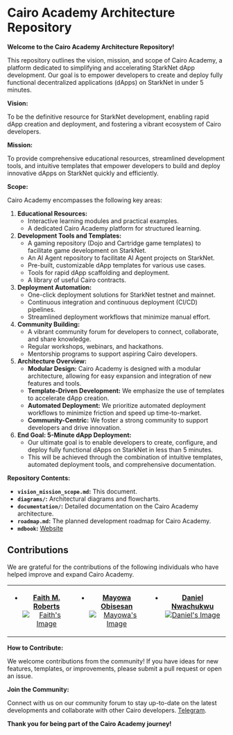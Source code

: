 # Cairo Academy Architecture Repository

**Welcome to the Cairo Academy Architecture Repository!**

This repository outlines the vision, mission, and scope of Cairo Academy, a platform dedicated to simplifying and accelerating StarkNet dApp development. Our goal is to empower developers to create and deploy fully functional decentralized applications (dApps) on StarkNet in under 5 minutes.

**Vision:**

To be the definitive resource for StarkNet development, enabling rapid dApp creation and deployment, and fostering a vibrant ecosystem of Cairo developers.

**Mission:**

To provide comprehensive educational resources, streamlined development tools, and intuitive templates that empower developers to build and deploy innovative dApps on StarkNet quickly and efficiently.

**Scope:**

Cairo Academy encompasses the following key areas:

1.  **Educational Resources:**
    * Interactive learning modules and practical examples.
    * A dedicated Cairo Academy platform for structured learning.
2.  **Development Tools and Templates:**
    * A gaming repository (Dojo and Cartridge game templates) to facilitate game development on StarkNet.
    * An AI Agent repository to facilitate AI Agent projects on StarkNet.
    * Pre-built, customizable dApp templates for various use cases.
    * Tools for rapid dApp scaffolding and deployment.
    * A library of useful Cairo contracts.
3.  **Deployment Automation:**
    * One-click deployment solutions for StarkNet testnet and mainnet.
    * Continuous integration and continuous deployment (CI/CD) pipelines.
    * Streamlined deployment workflows that minimize manual effort.
4.  **Community Building:**
    * A vibrant community forum for developers to connect, collaborate, and share knowledge.
    * Regular workshops, webinars, and hackathons.
    * Mentorship programs to support aspiring Cairo developers.
5.  **Architecture Overview:**
    * **Modular Design:** Cairo Academy is designed with a modular architecture, allowing for easy expansion and integration of new features and tools.
    * **Template-Driven Development:** We emphasize the use of templates to accelerate dApp creation.
    * **Automated Deployment:** We prioritize automated deployment workflows to minimize friction and speed up time-to-market.
    * **Community-Centric:** We foster a strong community to support developers and drive innovation.
6.  **End Goal: 5-Minute dApp Deployment:**
    * Our ultimate goal is to enable developers to create, configure, and deploy fully functional dApps on StarkNet in less than 5 minutes.
    * This will be achieved through the combination of intuitive templates, automated deployment tools, and comprehensive documentation.

**Repository Contents:**

* **`vision_mission_scope.md`:** This document.
* **`diagrams/`:** Architectural diagrams and flowcharts.
* **`documentation/`:** Detailed documentation on the Cairo Academy architecture.
* **`roadmap.md`:** The planned development roadmap for Cairo Academy.
* **`mdbook`:** [Website](https://cairo-academy.github.io/ca-mdbook/)

## Contributions
We are grateful for the contributions of the following individuals who have helped improve and expand Cairo Academy.

<table>
  <tbody>
    <tr>
      <td align="center" valign="top">
        
* **[Faith M. Roberts](https://github.com/faytey)**
  <br/>
    [![Faith's Image](https://avatars.githubusercontent.com/u/40033608?v=4&s=100)](https://github.com/faytey)
      </td>

<td align="center" valign="top">
        
* **[Mayowa Obisesan](https://github.com/MayowaObisesan)**
  <br/>
    [![Mayowa's Image](https://avatars.githubusercontent.com/u/91972571?v=4&s=100)](https://github.com/MayowaObisesan)
      </td>
<td align="center" valign="top">
        
* **[Daniel Nwachukwu](https://github.com/Verifieddanny)**
  <br/>
    [![Daniel's Image](https://avatars.githubusercontent.com/u/103733496?v=4&s=100)](https://github.com/Verifieddanny)
      </td>
    </tr>
  </tbody>
</table>

**How to Contribute:**

We welcome contributions from the community! If you have ideas for new features, templates, or improvements, please submit a pull request or open an issue.

**Join the Community:**

Connect with us on our community forum to stay up-to-date on the latest developments and collaborate with other Cairo developers.
[Telegram](https://t.me/+uQKuqWrTlhs5ZWI0).

**Thank you for being part of the Cairo Academy journey!**
